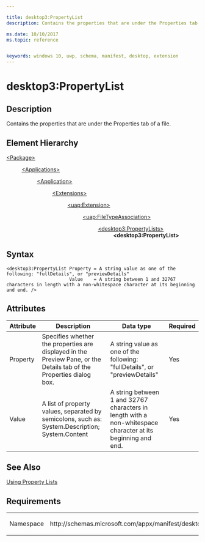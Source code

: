 ```yaml
---

title: desktop3:PropertyList
description: Contains the properties that are under the Properties tab of a file.

ms.date: 10/10/2017
ms.topic: reference


keywords: windows 10, uwp, schema, manifest, desktop, extension 
---
```


# desktop3:PropertyList


## Description
Contains the properties that are under the Properties tab of a file.

## Element Hierarchy
<dl>
<dt><a href="element-package.md">&lt;Package&gt;</a></dt>
<dd>
<dl>
<dt><a href="element-applications.md">&lt;Applications&gt;</a></dt>
<dd>
<dl>
<dt><a href="element-application.md">&lt;Application&gt;</a></dt>
<dd>
<dl>
<dt><a href="element-1-extensions.md">&lt;Extensions&gt;</a></dt>
<dd>
<dl>
<dt><a href="element-uap-extension.md">&lt;uap:Extension&gt;</a></dt>
<dd>
<dl>
<dt><a href="element-uap-filetypeassociation.md">&lt;uap:FileTypeAssociation&gt;</a></dt>
<dd>
<dl>
<dt><a href="element-desktop3-PropertyLists.md">&lt;desktop3:PropertyLists&gt;</a></dt>
<dd><b>&lt;desktop3:PropertyList&gt;</b></dd>
</dl>
</dd>
</dl>
</dd>
</dl>
</dd>
</dl>
</dd>
</dl>
</dd>
</dl>
</dd>
</dl>


## Syntax
```syntax
<desktop3:PropertyList Property = A string value as one of the following: "fullDetails", or "previewDetails"
                       Value    = A string between 1 and 32767 characters in length with a non-whitespace character at its beginning and end. />
```

## Attributes
| Attribute | Description | Data type | Required |
|-----------|-------------|-----------|----------|
| Property | Specifies whether the properties are displayed in the Preview Pane, or the Details tab of the Properties dialog box. | A string value as one of the following: "fullDetails", or "previewDetails" | Yes |
| Value | A list of property values, separated by semicolons, such as: System.Description; System.Content | A string between 1 and 32767 characters in length with a non-whitespace character at its beginning and end. | Yes |

## See Also
[Using Property Lists](https://msdn.microsoft.com/library/windows/desktop/cc144133(v=vs.85).aspx)

## Requirements

<table>
<colgroup>
<col width="50%" />
<col width="50%" />
</colgroup>
<tbody>
<tr class="odd">
<td><p>Namespace</p></td>
<td><p>http://schemas.microsoft.com/appx/manifest/desktop/windows10/3</p></td>
</tr>
</tbody>
</table>